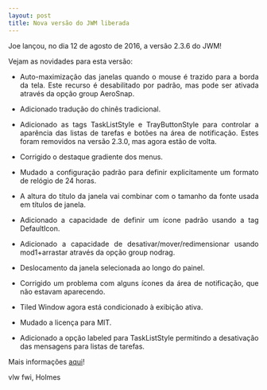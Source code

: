 ```yaml
---
layout: post
title: Nova versão do JWM liberada
---
```


<p style="text-align: justify;">Joe lançou, no dia 12 de agosto de 2016, a versão 2.3.6 do JWM! 

Vejam as novidades para esta versão:</p>

- <p style="text-align: justify;">Auto-maximização das janelas quando o mouse é trazido para a borda da tela. Este recurso é desabilitado por padrão, mas pode ser ativada através da opção group AeroSnap.</p> 
- <p style="text-align: justify;">Adicionado tradução do chinês tradicional.</p>
- <p style="text-align: justify;">Adicionado as tags TaskListStyle e TrayButtonStyle para controlar a aparência das listas de tarefas e botões na área de notificação. Estes foram removidos na versão 2.3.0, mas agora estão de volta.</p>
- <p style="text-align: justify;">Corrigido o destaque gradiente dos menus.</p>
- <p style="text-align: justify;">Mudado a configuração padrão para definir explicitamente um formato de relógio de 24 horas.</p>
- <p style="text-align: justify;">A altura do título da janela vai combinar com o tamanho da fonte usada em títulos de janela.</p>
- <p style="text-align: justify;">Adicionado a capacidade de definir um ícone padrão usando a tag DefaultIcon.</p>
- <p style="text-align: justify;">Adicionado a capacidade de desativar/mover/redimensionar usando mod1+arrastar através da opção group nodrag.</p>
- <p style="text-align: justify;">Deslocamento da janela selecionada ao longo do painel.</p>
- <p style="text-align: justify;">Corrigido um problema com alguns ícones da área de notificação, que não estavam aparecendo.</p>
- <p style="text-align: justify;">Tiled Window agora está condicionado à exibição ativa.</p>
- <p style="text-align: justify;">Mudado a licença para MIT.</p>
- <p style="text-align: justify;">Adicionado a opção labeled para TaskListStyle permitindo a desativação das mensagens para listas de tarefas.</p>

<p style="text-align: justify;">Mais informações <a href="http://joewing.net/projects/jwm/release-2.3.shtml">aqui</a>!</p>

vlw fwi, Holmes